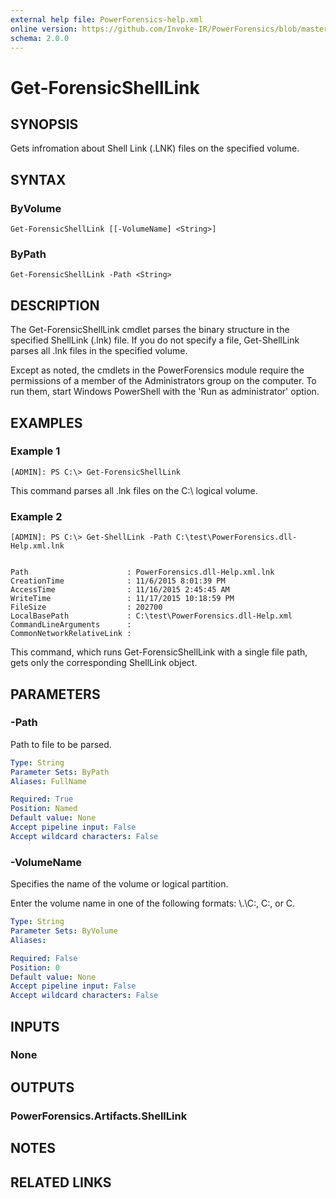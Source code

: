 ```yaml
---
external help file: PowerForensics-help.xml
online version: https://github.com/Invoke-IR/PowerForensics/blob/master/Modules/PowerForensics/docs/Get-ForensicShellLink.md
schema: 2.0.0
---
```


# Get-ForensicShellLink

## SYNOPSIS
Gets infromation about Shell Link (.LNK) files on the specified volume.

## SYNTAX

### ByVolume
```
Get-ForensicShellLink [[-VolumeName] <String>]
```

### ByPath
```
Get-ForensicShellLink -Path <String>
```

## DESCRIPTION
The Get-ForensicShellLink cmdlet parses the binary structure in the specified ShellLink (.lnk) file. If you do not specify a file, Get-ShellLink parses all .lnk files in the specified volume.

Except as noted, the cmdlets in the PowerForensics module require the permissions of a member of the Administrators group on the computer. To run them, start Windows PowerShell with the 'Run as administrator' option.

## EXAMPLES

### Example 1
```
[ADMIN]: PS C:\> Get-ForensicShellLink
```

This command parses all .lnk files on the C:\ logical volume.

### Example 2
```
[ADMIN]: PS C:\> Get-ShellLink -Path C:\test\PowerForensics.dll-Help.xml.lnk


Path                      : PowerForensics.dll-Help.xml.lnk
CreationTime              : 11/6/2015 8:01:39 PM
AccessTime                : 11/16/2015 2:45:45 AM
WriteTime                 : 11/17/2015 10:18:59 PM
FileSize                  : 202700
LocalBasePath             : C:\test\PowerForensics.dll-Help.xml
CommandLineArguments      :
CommonNetworkRelativeLink :
```

This command, which runs Get-ForensicShellLink with a single file path, gets only the corresponding ShellLink object.

## PARAMETERS

### -Path
Path to file to be parsed.

```yaml
Type: String
Parameter Sets: ByPath
Aliases: FullName

Required: True
Position: Named
Default value: None
Accept pipeline input: False
Accept wildcard characters: False
```

### -VolumeName
Specifies the name of the volume or logical partition.

Enter the volume name in one of the following formats: \\.\C:, C:, or C.

```yaml
Type: String
Parameter Sets: ByVolume
Aliases: 

Required: False
Position: 0
Default value: None
Accept pipeline input: False
Accept wildcard characters: False
```

## INPUTS

### None


## OUTPUTS

### PowerForensics.Artifacts.ShellLink

## NOTES

## RELATED LINKS

